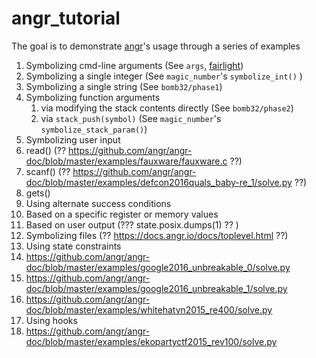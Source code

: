 # angr_tutorial
The goal is to demonstrate [angr](https://github.com/angr/angr)'s usage through a series of examples

1. Symbolizing cmd-line arguments (See `args`, [fairlight](https://github.com/angr/angr-doc/tree/master/examples/securityfest_fairlight))
2. Symbolizing a single integer (See `magic_number`'s `symbolize_int()` )
2. Symbolizing a single string (See `bomb32/phase1`)
3. Symbolizing function arguments
    1. via modifying the stack contents directly (See `bomb32/phase2`)
    2. via `stack_push(symbol)` (See `magic_number`'s `symbolize_stack_param()`)
4. Symbolizing user input
  1. read() (?? https://github.com/angr/angr-doc/blob/master/examples/fauxware/fauxware.c ??)
  2. scanf() (?? https://github.com/angr/angr-doc/blob/master/examples/defcon2016quals_baby-re_1/solve.py ??)
  3. gets()
5. Using alternate success conditions
  1. Based on a specific register or memory values
  2. Based on user output (??? state.posix.dumps(1) ?? )
6. Symbolizing files (?? https://docs.angr.io/docs/toplevel.html ??)
7. Using state constraints
  1. https://github.com/angr/angr-doc/blob/master/examples/google2016_unbreakable_0/solve.py
  2. https://github.com/angr/angr-doc/blob/master/examples/google2016_unbreakable_1/solve.py
  3. https://github.com/angr/angr-doc/blob/master/examples/whitehatvn2015_re400/solve.py
8. Using hooks
  1. https://github.com/angr/angr-doc/blob/master/examples/ekopartyctf2015_rev100/solve.py
